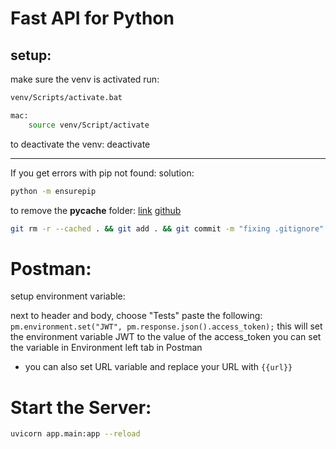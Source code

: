 # Fast API for Python

## setup:

make sure the venv is activated
run:

```bash
venv/Scripts/activate.bat

mac:
    source venv/Script/activate
```

to deactivate the venv:
deactivate

---

If you get errors with pip not found:
solution:

```bash
python -m ensurepip
```



to remove the **pycache** folder:
[link](http://www.randallkent.com/2010/04/30/gitignore-not-working/)
[github](https://github.com/martinohanlon/flightlight/issues/1)

```zsh
git rm -r --cached . && git add . && git commit -m "fixing .gitignore"
```

# Postman:
setup environment variable:

next to header and body, choose "Tests" paste the following:
`pm.environment.set("JWT", pm.response.json().access_token);`
this will set the environment variable JWT to the value of the access_token
you can set the variable in Environment left tab in Postman
- you can also set URL variable and replace your URL with `{{url}}`

# Start the Server:

```zsh
uvicorn app.main:app --reload
```